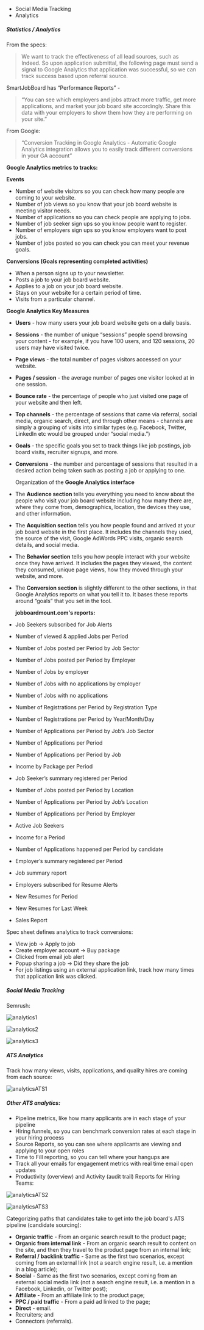 - Social Media Tracking
- Analytics

##### Statistics / Analytics

From the specs:

> We want to track the effectiveness of all lead sources, such as Indeed.  So upon application submittal, the following page must send a signal to Google Analytics that application was successful, so we can track success based upon referral source.

SmartJobBoard has “Performance Reports” - 

> “You can see which employers and jobs attract more traffic, get more applications, and market your job board site accordingly. Share this data with your employers to show them how they are performing on your site.”

From Google:

> “Conversion Tracking in Google Analytics - Automatic Google Analytics integration allows you to easily track different conversions in your GA account”

**Google Analytics metrics to tracks:**

**Events**

- Number of website visitors so you can check how many people are coming to your website.
- Number of job views so you know that your job board website is meeting visitor needs.
- Number of applications so you can check people are applying to jobs.
- Number of job seeker sign ups so you know people want to register.
- Number of employers sign ups so you know employers want to post jobs.
- Number of jobs posted so you can check you can meet your revenue goals.

**Conversions (Goals representing completed activities)**

- When a person signs up to your newsletter.
- Posts a job to your job board website.
- Applies to a job on your job board website.
- Stays on your website for a certain period of time.
- Visits from a particular channel.

**Google Analytics Key Measures**

- **Users** - how many users your job board website gets on a daily basis.
- **Sessions** - the number of unique “sessions” people spend browsing your content - for example, if you have 100 users, and 120 sessions, 20 users may have visited twice.
- **Page views** - the total number of pages visitors accessed on your website.
- **Pages / session** - the average number of pages one visitor looked at in one session.
- **Bounce rate** - the percentage of people who just visited one page of your website and then left.
- **Top channels** - the percentage of sessions that came via referral, social media, organic search, direct, and through other means - channels are simply a grouping of visits into similar types (e.g. Facebook, Twitter, LinkedIn etc would be grouped under “social media.”)
- **Goals** - the specific goals you set to track things like job postings, job board visits, recruiter signups, and more.
- **Conversions** - the number and percentage of sessions that resulted in a desired action being taken such as posting a job or applying to one.

  Organization of the **Google Analytics interface**

- The **Audience section** tells you everything you need to know about the people who visit your job board website including how many there are, where they come from, demographics, location, the devices they use, and other information.
- The **Acquisition section** tells you how people found and arrived at your job board website in the first place. It includes the channels they used, the source of the visit, Google AdWords PPC visits, organic search details, and social media.
- The **Behavior section** tells you how people interact with your website once they have arrived. It includes the pages they viewed, the content they consumed, unique page views, how they moved through your website, and more.
- The **Conversion section** is slightly different to the other sections, in that Google Analytics reports on what you tell it to. It bases these reports around “goals” that you set in the tool.

  **jobboardmount.com's reports:**

- Job Seekers subscribed for Job Alerts 
- Number of viewed & applied Jobs per Period 
- Number of Jobs posted per Period by Job Sector 
- Number of Jobs posted per Period by Employer 
- Number of Jobs by employer 
- Number of Jobs with no applications by employer 
- Number of Jobs with no applications 
- Number of Registrations per Period by Registration Type 
- Number of Registrations per Period by Year/Month/Day 
- Number of Applications per Period by Job’s Job Sector 
- Number of Applications per Period 
- Number of Applications per Period by Job 
- Income by Package per Period 
- Job Seeker’s summary registered per Period 
- Number of Jobs posted per Period by Location 
- Number of Applications per Period by Job’s Location 
- Number of Applications per Period by Employer 
- Active Job Seekers 
- Income for a Period 
- Number of Applications happened per Period by candidate 
- Employer’s summary registered per Period 
- Job summary report 
- Employers subscribed for Resume Alerts 
- New Resumes for Period 
- New Resumes for Last Week 
- Sales Report 

Spec sheet defines analytics to track conversions:

- View job -> Apply to job
- Create employer account -> Buy package
- Clicked from email job alert
- Popup sharing a job -> Did they share the job
- For job listings using an external application link, track how many times that application link was clicked.

##### Social Media Tracking

Semrush:

![analytics1](../../../../public/images/analytics1.png)



![analytics2](../../../../public/images/analytics2.png)



![analytics3](../../../../public/images/analytics3.png)



##### ATS Analytics

Track how many views, visits, applications, and quality hires are coming from each source:

![analyticsATS1](../../../../public/images/analyticsATS1.png)



##### Other ATS analytics:

- Pipeline metrics, like how many applicants are in each stage of your pipeline
- Hiring funnels, so you can benchmark conversion rates at each stage in your hiring process
- Source Reports, so you can see where applicants are viewing and applying to your open roles
- Time to Fill reporting, so you can tell where your hangups are
- Track all your emails for engagement metrics with real time email open updates
- Productivity (overview) and Activity (audit trail) Reports for Hiring Teams:

![analyticsATS2](../../../../public/images/analyticsATS2.png)



![analyticsATS3](../../../../public/images/analyticsATS3.png)



Categorizing paths that candidates take to get into the job board's ATS pipeline (candidate sourcing):

- **Organic traffic** - From an organic search result to the product page;
- **Organic from internal link** - From an organic search result to content on the site, and then they travel to the product page from an internal link;
- **Referral / backlink traffic** - Same as the first two scenarios, except coming from an external link (not a search engine result, i.e. a mention in a blog article);
- **Social** - Same as the first two scenarios, except coming from an external social media link (not a search engine result, i.e. a mention in a Facebook, Linkedin, or Twitter post);
- **Affiliate** - From an affiliate link to the product page;
- **PPC / paid traffic** - From a paid ad linked to the page;
- **Direct** - email.
- Recruiters; and
- Connectors (referrals).